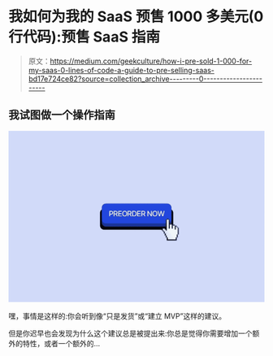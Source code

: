 # 我如何为我的 SaaS 预售 1000 多美元(0 行代码):预售 SaaS 指南

> 原文：<https://medium.com/geekculture/how-i-pre-sold-1-000-for-my-saas-0-lines-of-code-a-guide-to-pre-selling-saas-bd17e724ce82?source=collection_archive---------0----------------------->

## 我试图做一个操作指南

![](img/e663f2615df3a21a81141c738f44b8ce.png)

嘿，事情是这样的:你会听到像“只是发货”或“建立 MVP”这样的建议。

但是你迟早也会发现为什么这个建议总是被提出来:你总是觉得你需要增加一个额外的特性，或者一个额外的…